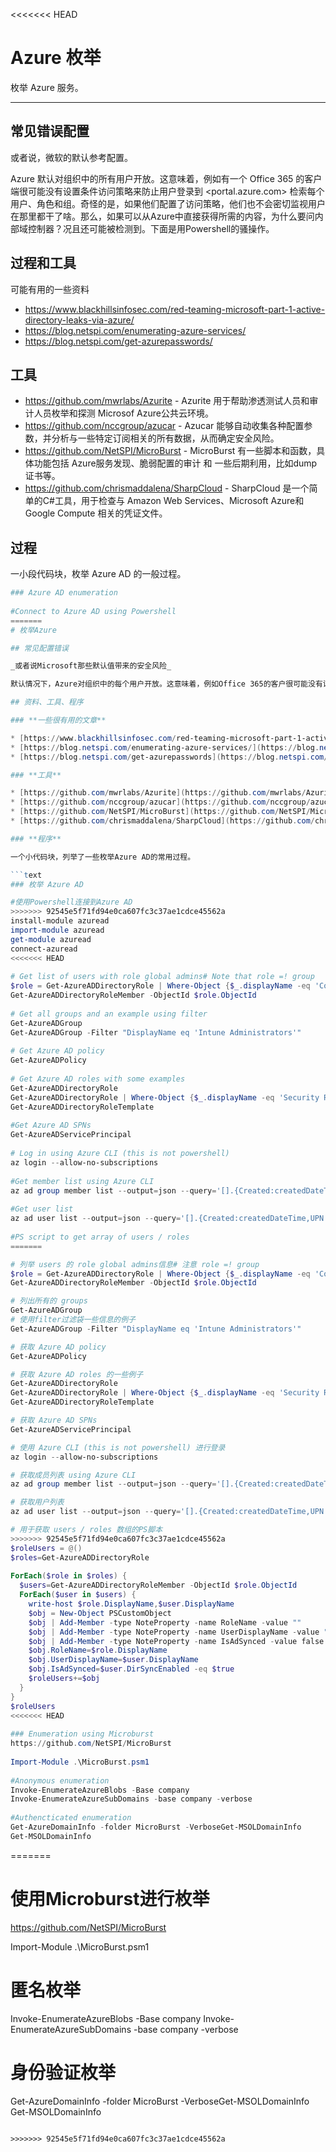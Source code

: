 <<<<<<< HEAD
# Azure 枚举

枚举 Azure 服务。

---

## 常见错误配置

或者说，微软的默认参考配置。

Azure 默认对组织中的所有用户开放。这意味着，例如有一个 Office 365 的客户端很可能没有设置条件访问策略来防止用户登录到 <portal.azure.com> 检索每个用户、角色和组。奇怪的是，如果他们配置了访问策略，他们也不会密切监视用户在那里都干了啥。那么，如果可以从Azure中直接获得所需的内容，为什么要问内部域控制器？况且还可能被检测到。下面是用Powershell的骚操作。

## 过程和工具

可能有用的一些资料

* <https://www.blackhillsinfosec.com/red-teaming-microsoft-part-1-active-directory-leaks-via-azure/>
* <https://blog.netspi.com/enumerating-azure-services/>
* <https://blog.netspi.com/get-azurepasswords/>

## 工具

* <https://github.com/mwrlabs/Azurite> - Azurite 用于帮助渗透测试人员和审计人员枚举和探测 Microsof Azure公共云环境。
* <https://github.com/nccgroup/azucar> - Azucar 能够自动收集各种配置参数，并分析与一些特定订阅相关的所有数据，从而确定安全风险。
* <https://github.com/NetSPI/MicroBurst> - MicroBurst 有一些脚本和函数，具体功能包括 Azure服务发现、脆弱配置的审计 和 一些后期利用，比如dump 证书等。
* <https://github.com/chrismaddalena/SharpCloud> - SharpCloud 是一个简单的C#工具，用于检查与 Amazon Web Services、Microsoft Azure和 Google Compute 相关的凭证文件。

## 过程

一小段代码块，枚举 Azure AD 的一般过程。

```powershell
### Azure AD enumeration
​
#Connect to Azure AD using Powershell
=======
# 枚举Azure

## 常见配置错误

_或者说Microsoft那些默认值带来的安全风险_

默认情况下，Azure对组织中的每个用户开放。这意味着，例如Office 365的客户很可能没有设置条件访问策略来阻止用户登录 [portal.azure.com](http://portal.azure.com/) 并检索每个用户，角色和组。因此他们不这样做，他们就不会清楚地知道用户在那里做什么。但那又为什么要询问域控制器并检测是否可以从Azure获得所需内容？下面列出了一些很有用的Powershell工具。

## 资料、工具、程序

### **一些很有用的文章**

* [https://www.blackhillsinfosec.com/red-teaming-microsoft-part-1-active-directory-leaks-via-azure/](https://www.blackhillsinfosec.com/red-teaming-microsoft-part-1-active-directory-leaks-via-azure/)
* [https://blog.netspi.com/enumerating-azure-services/](https://blog.netspi.com/enumerating-azure-services/)
* [https://blog.netspi.com/get-azurepasswords](https://blog.netspi.com/get-azurepasswords/)

### **工具**

* [https://github.com/mwrlabs/Azurite](https://github.com/mwrlabs/Azurite) - Azurite 被开发用来帮助帮助渗透测试人员和审计人员在Microsoft Azure公共云环境中进行枚举和侦察活动。
* [https://github.com/nccgroup/azucar](https://github.com/nccgroup/azucar) - AZUCAR自动收集各种配置的数据和分析，并分析与特定订阅相关的所有数据，以确定安全风险。
* [https://github.com/NetSPI/MicroBurst](https://github.com/NetSPI/MicroBurst) - MicroBurst 支持Azure服务发现，缺陷配置审计和发送攻击行为（例如凭证转储）功能。它旨在用于针对Azure的渗透测试期间。 
* [https://github.com/chrismaddalena/SharpCloud](https://github.com/chrismaddalena/SharpCloud) - SharpCloud是一个用于查找与Amazon Web Services, Microsoft Azure, and Google Compute有关的凭证文件的C\#小工具。

### **程序**

一个小代码块，列举了一些枚举Azure AD的常用过程。

```text
### 枚举 Azure AD 

#使用Powershell连接到Azure AD
>>>>>>> 92545e5f71fd94e0ca607fc3c37ae1cdce45562a
install-module azuread
import-module azuread
get-module azuread
connect-azuread
<<<<<<< HEAD
​
# Get list of users with role global admins# Note that role =! group
$role = Get-AzureADDirectoryRole | Where-Object {$_.displayName -eq 'Company Administrator'}
Get-AzureADDirectoryRoleMember -ObjectId $role.ObjectId
​
# Get all groups and an example using filter
Get-AzureADGroup
Get-AzureADGroup -Filter "DisplayName eq 'Intune Administrators'"
​
# Get Azure AD policy
Get-AzureADPolicy
​
# Get Azure AD roles with some examples
Get-AzureADDirectoryRole
Get-AzureADDirectoryRole | Where-Object {$_.displayName -eq 'Security Reader'}
Get-AzureADDirectoryRoleTemplate
​
#Get Azure AD SPNs
Get-AzureADServicePrincipal
​
# Log in using Azure CLI (this is not powershell)
az login --allow-no-subscriptions
​
#Get member list using Azure CLI
az ad group member list --output=json --query='[].{Created:createdDateTime,UPN:userPrincipalName,Name:displayName,Title:jobTitle,Department:department,Email:mail,UserId:mailNickname,Phone:telephoneNumber,Mobile:mobile,Enabled:accountEnabled}' --group='Company Administrators'
​
#Get user list
az ad user list --output=json --query='[].{Created:createdDateTime,UPN:userPrincipalName,Name:displayName,Title:jobTitle,Department:department,Email:mail,UserId:mailNickname,Phone:telephoneNumber,Mobile:mobile,Enabled:accountEnabled}' --upn='username@domain.com'
​
#PS script to get array of users / roles
=======

# 列举 users 的 role global admins信息# 注意 role =! group
$role = Get-AzureADDirectoryRole | Where-Object {$_.displayName -eq 'Company Administrator'}
Get-AzureADDirectoryRoleMember -ObjectId $role.ObjectId

# 列出所有的 groups 
Get-AzureADGroup
# 使用filter过滤袋一些信息的例子
Get-AzureADGroup -Filter "DisplayName eq 'Intune Administrators'"

# 获取 Azure AD policy
Get-AzureADPolicy

# 获取 Azure AD roles 的一些例子
Get-AzureADDirectoryRole
Get-AzureADDirectoryRole | Where-Object {$_.displayName -eq 'Security Reader'}
Get-AzureADDirectoryRoleTemplate

# 获取 Azure AD SPNs
Get-AzureADServicePrincipal

# 使用 Azure CLI (this is not powershell) 进行登录
az login --allow-no-subscriptions

# 获取成员列表 using Azure CLI
az ad group member list --output=json --query='[].{Created:createdDateTime,UPN:userPrincipalName,Name:displayName,Title:jobTitle,Department:department,Email:mail,UserId:mailNickname,Phone:telephoneNumber,Mobile:mobile,Enabled:accountEnabled}' --group='Company Administrators'

# 获取用户列表
az ad user list --output=json --query='[].{Created:createdDateTime,UPN:userPrincipalName,Name:displayName,Title:jobTitle,Department:department,Email:mail,UserId:mailNickname,Phone:telephoneNumber,Mobile:mobile,Enabled:accountEnabled}' --upn='username@domain.com'

# 用于获取 users / roles 数组的PS脚本
>>>>>>> 92545e5f71fd94e0ca607fc3c37ae1cdce45562a
$roleUsers = @() 
$roles=Get-AzureADDirectoryRole
 
ForEach($role in $roles) {
  $users=Get-AzureADDirectoryRoleMember -ObjectId $role.ObjectId
  ForEach($user in $users) {
    write-host $role.DisplayName,$user.DisplayName
    $obj = New-Object PSCustomObject
    $obj | Add-Member -type NoteProperty -name RoleName -value ""
    $obj | Add-Member -type NoteProperty -name UserDisplayName -value ""
    $obj | Add-Member -type NoteProperty -name IsAdSynced -value false
    $obj.RoleName=$role.DisplayName
    $obj.UserDisplayName=$user.DisplayName
    $obj.IsAdSynced=$user.DirSyncEnabled -eq $true
    $roleUsers+=$obj
  }
}
$roleUsers
<<<<<<< HEAD
​
### Enumeration using Microburst
https://github.com/NetSPI/MicroBurst
​
Import-Module .\MicroBurst.psm1
​
#Anonymous enumeration
Invoke-EnumerateAzureBlobs -Base company
Invoke-EnumerateAzureSubDomains -base company -verbose
​
#Authencticated enumeration
Get-AzureDomainInfo -folder MicroBurst -VerboseGet-MSOLDomainInfo
Get-MSOLDomainInfo
```
=======

# 使用Microburst进行枚举
https://github.com/NetSPI/MicroBurst

Import-Module .\MicroBurst.psm1

# 匿名枚举
Invoke-EnumerateAzureBlobs -Base company
Invoke-EnumerateAzureSubDomains -base company -verbose

# 身份验证枚举
Get-AzureDomainInfo -folder MicroBurst -VerboseGet-MSOLDomainInfo
Get-MSOLDomainInfo
```

>>>>>>> 92545e5f71fd94e0ca607fc3c37ae1cdce45562a
